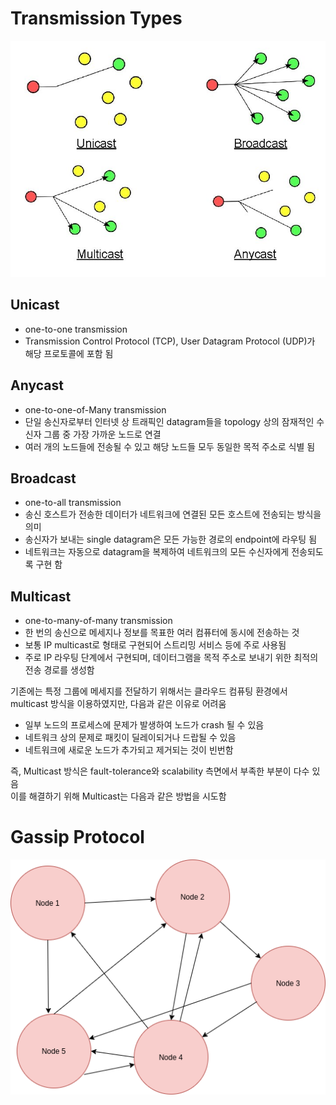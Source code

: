# Transmission Types

<p align="center">
  <img src="https://github.com/JSHan94/TIL/blob/main/Blockchain/images/routing%20protocols.jpg"/>
</p>

## Unicast 

<ul>
  <li/> one-to-one transmission
  <li/> Transmission Control Protocol (TCP), User Datagram Protocol (UDP)가 해당 프로토콜에 포함 됨
</ul>

## Anycast

<ul>
  <li/> one-to-one-of-Many transmission
  <li/> 단일 송신자로부터 인터넷 상 트래픽인 datagram들을 topology 상의 잠재적인 수신자 그룹 중 가장 가까운 노드로 연결
  <li/> 여러 개의 노드들에 전송될 수 있고 해당 노드들 모두 동일한 목적 주소로 식별 됨
</ul>


## Broadcast

<ul>
  <li/> one-to-all transmission
  <li/> 송신 호스트가 전송한 데이터가 네트워크에 연결된 모든 호스트에 전송되는 방식을 의미
  <li/> 송신자가 보내는 single datagram은 모든 가능한 경로의 endpoint에 라우팅 됨
  <li/> 네트워크는 자동으로 datagram을 복제하여 네트워크의 모든 수신자에게 전송되도록 구현 함
</ul>

## Multicast

<ul>
  <li/> one-to-many-of-many transmission
  <li/> 한 번의 송신으로 메세지나 정보를 목표한 여러 컴퓨터에 동시에 전송하는 것
  <li/> 보통 IP multicast로 형태로 구현되어 스트리밍 서비스 등에 주로 사용됨
  <li/> 주로 IP 라우팅 단계에서 구현되며, 데이터그램을 목적 주소로 보내기 위한 최적의 전송 경로를 생성함
</ul>

<p>
  기존에는 특정 그룹에 메세지를 전달하기 위해서는 클라우드 컴퓨팅 환경에서 multicast 방식을 이용하였지만, 다음과 같은 이유로 어려움
  <ul>
    <li/> 일부 노드의 프로세스에 문제가 발생하여 노드가 crash 될 수 있음
    <li/> 네트워크 상의 문제로 패킷이 딜레이되거나 드랍될 수 있음
    <li/> 네트워크에 새로운 노드가 추가되고 제거되는 것이 빈번함
  </ul>
  즉, Multicast 방식은 fault-tolerance와 scalability 측면에서 부족한 부분이 다수 있음<br/>
  이를 해결하기 위해 Multicast는 다음과 같은 방법을 시도함
</p>


# Gassip Protocol


<p align="center">
  <img src="https://github.com/JSHan94/TIL/blob/main/Blockchain/images/gassip.png"/>
</p>

<p>
  
</p>

